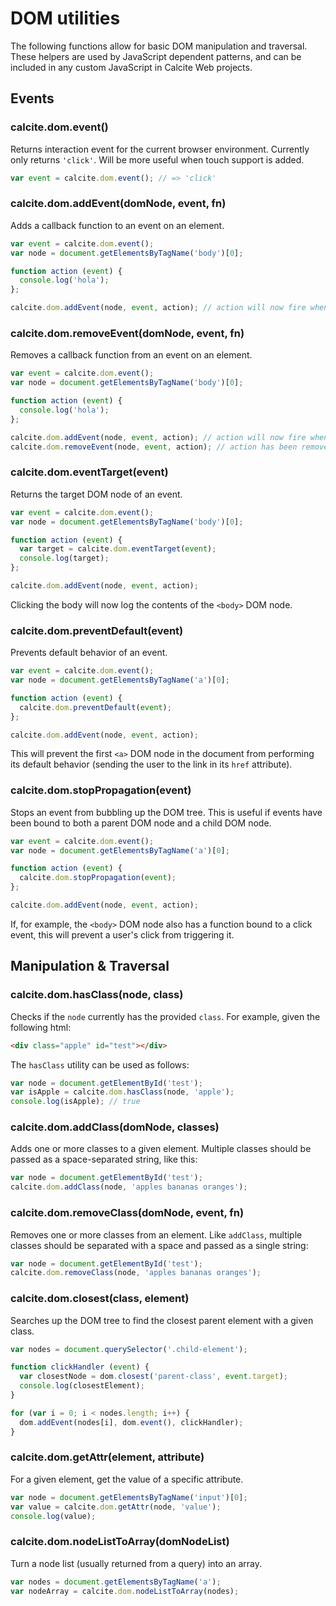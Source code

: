 # DOM utilities

The following functions allow for basic DOM manipulation and traversal. These helpers are used by JavaScript dependent patterns, and can be included in any custom JavaScript in Calcite Web projects.

## Events

### calcite.dom.event()

Returns interaction event for the current browser environment. Currently only returns `'click'`. Will be more useful when touch support is added.

```js
var event = calcite.dom.event(); // => 'click'
```

### calcite.dom.addEvent(domNode, event, fn)

Adds a callback function to an event on an element.

```js
var event = calcite.dom.event();
var node = document.getElementsByTagName('body')[0];

function action (event) {
  console.log('hola');
};

calcite.dom.addEvent(node, event, action); // action will now fire when body is clicked
```

### calcite.dom.removeEvent(domNode, event, fn)

Removes a callback function from an event on an element.

```js
var event = calcite.dom.event();
var node = document.getElementsByTagName('body')[0];

function action (event) {
  console.log('hola');
};

calcite.dom.addEvent(node, event, action); // action will now fire when body is clicked
calcite.dom.removeEvent(node, event, action); // action has been removed from body click event
```

### calcite.dom.eventTarget(event)

Returns the target DOM node of an event.

```js
var event = calcite.dom.event();
var node = document.getElementsByTagName('body')[0];

function action (event) {
  var target = calcite.dom.eventTarget(event);
  console.log(target);
};

calcite.dom.addEvent(node, event, action);
```

Clicking the body will now log the contents of the `<body>` DOM node.

### calcite.dom.preventDefault(event)

Prevents default behavior of an event.

```js
var event = calcite.dom.event();
var node = document.getElementsByTagName('a')[0];

function action (event) {
  calcite.dom.preventDefault(event);
};

calcite.dom.addEvent(node, event, action);
```

This will prevent the first `<a>` DOM node in the document from performing its default behavior (sending the user to the link in its `href` attribute).

### calcite.dom.stopPropagation(event)

Stops an event from bubbling up the DOM tree. This is useful if events have been bound to both a parent DOM node and a child DOM node.

```js
var event = calcite.dom.event();
var node = document.getElementsByTagName('a')[0];

function action (event) {
  calcite.dom.stopPropagation(event);
};

calcite.dom.addEvent(node, event, action);
```

If, for example, the `<body>` DOM node also has a function bound to a click event, this will prevent a user's click from triggering it.

## Manipulation & Traversal

### calcite.dom.hasClass(node, class)

Checks if the `node` currently has the provided `class`. For example, given the following html:

```html
<div class="apple" id="test"></div>
```

The `hasClass` utility can be used as follows:

```js
var node = document.getElementById('test');
var isApple = calcite.dom.hasClass(node, 'apple');
console.log(isApple); // true
```

### calcite.dom.addClass(domNode, classes)

Adds one or more classes to a given element. Multiple classes should be passed as a space-separated string, like this:

```js
var node = document.getElementById('test');
calcite.dom.addClass(node, 'apples bananas oranges');
```

### calcite.dom.removeClass(domNode, event, fn)

Removes one or more classes from an element. Like `addClass`, multiple classes should be separated with a space and passed as a single string:

```js
var node = document.getElementById('test');
calcite.dom.removeClass(node, 'apples bananas oranges');
```

### calcite.dom.closest(class, element)

Searches up the DOM tree to find the closest parent element with a given class.

```js
var nodes = document.querySelector('.child-element');

function clickHandler (event) {
  var closestNode = dom.closest('parent-class', event.target);
  console.log(closestElement);
}

for (var i = 0; i < nodes.length; i++) {
  dom.addEvent(nodes[i], dom.event(), clickHandler);
}
```

### calcite.dom.getAttr(element, attribute)

For a given element, get the value of a specific attribute.

```js
var node = document.getElementsByTagName('input')[0];
var value = calcite.dom.getAttr(node, 'value');
console.log(value);
```

### calcite.dom.nodeListToArray(domNodeList)

Turn a node list (usually returned from a query) into an array.

```js
var nodes = document.getElementsByTagName('a');
var nodeArray = calcite.dom.nodeListToArray(nodes);
```

